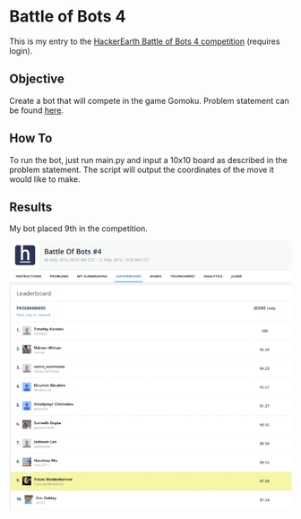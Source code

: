 # Battle of Bots 4
This is my entry to the [HackerEarth Battle of Bots 4 competition](https://www.hackerearth.com/battle-of-bots-4/multiplayer/gomoku/description/) (requires login).

## Objective
Create a bot that will compete in the game Gomoku. Problem statement can be found [here](../master/problem.md).

## How To
To run the bot, just run main.py and input a 10x10 board as described in the problem statement.  The script will output the coordinates of the move it would like to make.

## Results
My bot placed 9th in the competition.
<div style="text-align:center"><img src ="https://raw.githubusercontent.com/travis-w/Battle-of-Bots-4/master/standings.png" /></div>

